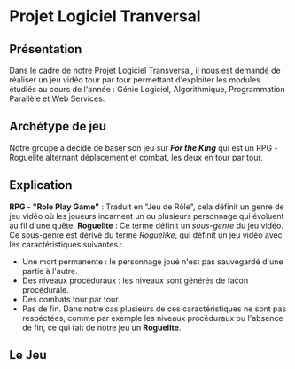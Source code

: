 # Projet Logiciel Tranversal

## Présentation
Dans le cadre de notre Projet Logiciel Transversal, il nous est demandé de réaliser un jeu vidéo tour par tour permettant d'exploiter les modules étudiés au cours de l'année : Génie Logiciel, Algorithmique, Programmation Parallèle et Web Services.

## Archétype de jeu
Notre groupe a décidé de baser son jeu sur ***For the King*** qui est un RPG -Roguelite alternant déplacement et combat, les deux en tour par tour.

## Explication
**RPG - "Role Play Game"** : Traduit en "Jeu de Rôle", cela définit un genre de jeu vidéo où les joueurs incarnent un ou plusieurs personnage qui évoluent au fil d'une quête.
**Roguelite** : Ce terme définit un *sous-genre* du jeu vidéo. Ce sous-genre est dérivé du terme *Roguelike*, qui définit un jeu vidéo avec les caractéristiques suivantes :
- Une mort permanente : le personnage joué n'est pas sauvegardé d'une partie à l'autre.
- Des niveaux procéduraux : les niveaux sont générés de façon procédurale.
- Des combats tour par tour.
- Pas de fin.
Dans notre cas plusieurs de ces caractéristiques ne sont pas respéctées, comme par exemple les niveaux procéduraux ou l'absence de fin, ce qui fait de notre jeu un **Roguelite**.

## Le Jeu
